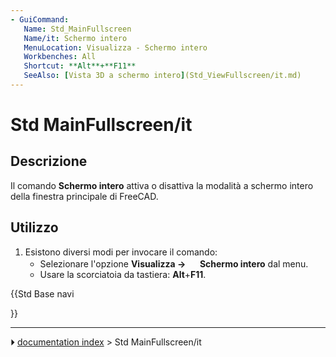 ```yaml
---
- GuiCommand:
   Name: Std_MainFullscreen
   Name/it: Schermo intero
   MenuLocation: Visualizza - Schermo intero
   Workbenches: All
   Shortcut: **Alt**+**F11**
   SeeAlso: [Vista 3D a schermo intero](Std_ViewFullscreen/it.md)
---
```


# Std MainFullscreen/it

## Descrizione

Il comando **Schermo intero** attiva o disattiva la modalità a schermo intero della finestra principale di FreeCAD.

## Utilizzo

1.  Esistono diversi modi per invocare il comando:
    -   Selezionare l\'opzione **Visualizza → <img src="images/Std_MainFullscreen.svg" width=16px> Schermo intero** dal menu.
    -   Usare la scorciatoia da tastiera: **Alt**+**F11**.





{{Std Base navi

}}



---
⏵ [documentation index](../README.md) > Std MainFullscreen/it
